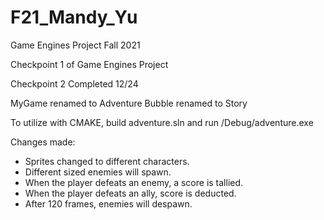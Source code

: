 # F21_Mandy_Yu
Game Engines Project Fall 2021

Checkpoint 1 of Game Engines Project

Checkpoint 2 Completed 12/24

MyGame renamed to Adventure
Bubble renamed to Story

To utilize with CMAKE, build adventure.sln and run /Debug/adventure.exe

Changes made:

- Sprites changed to different characters.
- Different sized enemies will spawn. 
- When the player defeats an enemy, a score is tallied. 
- When the player defeats an ally, score is deducted.
- After 120 frames, enemies will despawn. 
